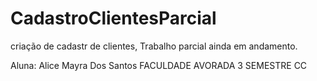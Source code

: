 # CadastroClientesParcial


criação de cadastr de clientes, Trabalho parcial ainda em andamento.


Aluna: Alice Mayra Dos Santos
FACULDADE AVORADA 3 SEMESTRE CC
